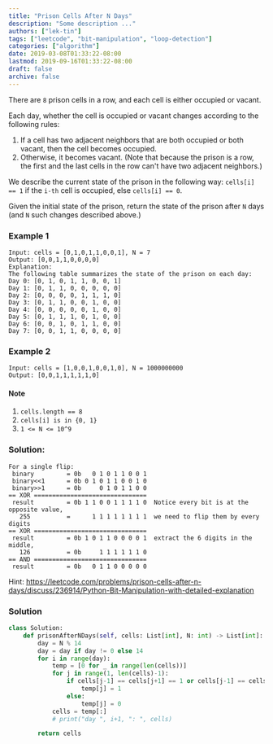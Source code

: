 ```yaml
---
title: "Prison Cells After N Days"
description: "Some description ..."
authors: ["lek-tin"]
tags: ["leetcode", "bit-manipulation", "loop-detection"]
categories: ["algorithm"]
date: 2019-03-08T01:33:22-08:00
lastmod: 2019-09-16T01:33:22-08:00
draft: false
archive: false
---
```

There are `8` prison cells in a row, and each cell is either occupied or vacant.  

Each day, whether the cell is occupied or vacant changes according to the following rules:  

1. If a cell has two adjacent neighbors that are both occupied or both vacant, then the cell becomes occupied.
2. Otherwise, it becomes vacant.
(Note that because the prison is a row, the first and the last cells in the row can't have two adjacent neighbors.)  

We describe the current state of the prison in the following way: `cells[i] == 1` if the `i-th` cell is occupied, else `cells[i] == 0`.  

Given the initial state of the prison, return the state of the prison after `N` days (and `N` such changes described above.)  

### Example 1
```
Input: cells = [0,1,0,1,1,0,0,1], N = 7
Output: [0,0,1,1,0,0,0,0]
Explanation: 
The following table summarizes the state of the prison on each day:
Day 0: [0, 1, 0, 1, 1, 0, 0, 1]
Day 1: [0, 1, 1, 0, 0, 0, 0, 0]
Day 2: [0, 0, 0, 0, 1, 1, 1, 0]
Day 3: [0, 1, 1, 0, 0, 1, 0, 0]
Day 4: [0, 0, 0, 0, 0, 1, 0, 0]
Day 5: [0, 1, 1, 1, 0, 1, 0, 0]
Day 6: [0, 0, 1, 0, 1, 1, 0, 0]
Day 7: [0, 0, 1, 1, 0, 0, 0, 0]
```
### Example 2
```
Input: cells = [1,0,0,1,0,0,1,0], N = 1000000000
Output: [0,0,1,1,1,1,1,0]
```

#### Note
1. `cells.length == 8`
2. `cells[i] is in {0, 1}`
3. `1 <= N <= 10^9`

### Solution:
```
For a single flip:
 binary         = 0b   0 1 0 1 1 0 0 1
 binary<<1      = 0b 0 1 0 1 1 0 0 1 0
 binary>>1      = 0b     0 1 0 1 1 0 0
== XOR ===============================
 result         = 0b 1 1 0 0 1 1 1 1 0  Notice every bit is at the opposite value,
   255          =      1 1 1 1 1 1 1 1  we need to flip them by every digits
== XOR ===============================
 result         = 0b 1 0 1 1 0 0 0 0 1  extract the 6 digits in the middle,
   126          = 0b     1 1 1 1 1 1 0
== AND ===============================
 result         = 0b   0 1 1 0 0 0 0 0
```
Hint: <https://leetcode.com/problems/prison-cells-after-n-days/discuss/236914/Python-Bit-Manipulation-with-detailed-explanation>

### Solution
```python
class Solution:
    def prisonAfterNDays(self, cells: List[int], N: int) -> List[int]:
        day = N % 14
        day = day if day != 0 else 14
        for i in range(day):
            temp = [0 for _ in range(len(cells))]
            for j in range(1, len(cells)-1):
                if cells[j-1] == cells[j+1] == 1 or cells[j-1] == cells[j+1] == 0:
                    temp[j] = 1
                else:
                    temp[j] = 0
            cells = temp[:]
            # print("day ", i+1, ": ", cells)

        return cells
```